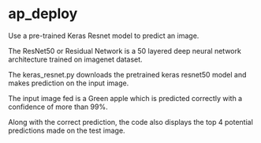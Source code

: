 # ap_deploy

Use a pre-trained Keras Resnet model to predict an image.

The ResNet50 or Residual Network is a 50 layered deep neural network architecture trained on imagenet dataset.

The keras_resnet.py downloads the pretrained keras resnet50 model and makes prediction on the input image.

The input image fed is a Green apple which is predicted correctly with a confidence of more than 99%.

Along with the correct prediction, the code also displays the top 4 potential predictions made on the test image.
